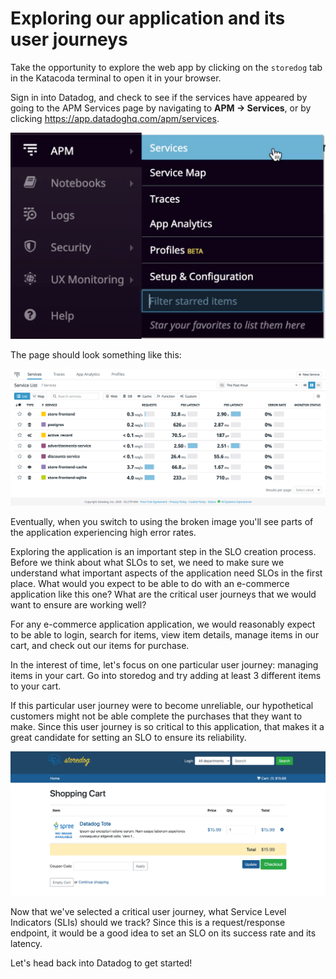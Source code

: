 # Exploring our application and its user journeys  

Take the opportunity to explore the web app by clicking on the `storedog` tab in the Katacoda terminal to open it in your browser.  

Sign in into Datadog, and check to see if the services have appeared by going to the APM Services page by navigating to **APM -> Services**, or by clicking https://app.datadoghq.com/apm/services. 

![Services Navigation](./assets/services-nav.png)

The page should look something like this: 

![Services List](./assets/services-list.png)

Eventually, when you switch to using the broken image you'll see parts of the application experiencing high error rates.

Exploring the application is an important step in the SLO creation process. Before we think about what SLOs to set, we need to make sure we understand what important aspects of the application need SLOs in the first place. What would you expect to be able to do with an e-commerce application like this one? What are the critical user journeys that we would want to ensure are working well?

For any e-commerce application application, we would reasonably expect to be able to login, search for items, view item details, manage items in our cart, and check out our items for purchase. 

In the interest of time, let's focus on one particular user journey: managing items in your cart. Go into storedog and try adding at least 3 different items to your cart.

If this particular user journey were to become unreliable, our hypothetical customers might not be able complete the purchases that they want to make. Since this user journey is so critical to this application, that makes it a great candidate for setting an SLO to ensure its reliability.

![storedog Cart](./assets/storedog-cart.png)

Now that we've selected a critical user journey, what Service Level Indicators (SLIs) should we track? Since this is a request/response endpoint, it would be a good idea to set an SLO on its success rate and its latency.

Let's head back into Datadog to get started!
